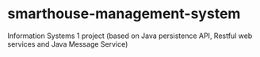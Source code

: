 # smarthouse-management-system
Information Systems 1 project (based on Java persistence API, Restful web services and Java Message Service)
